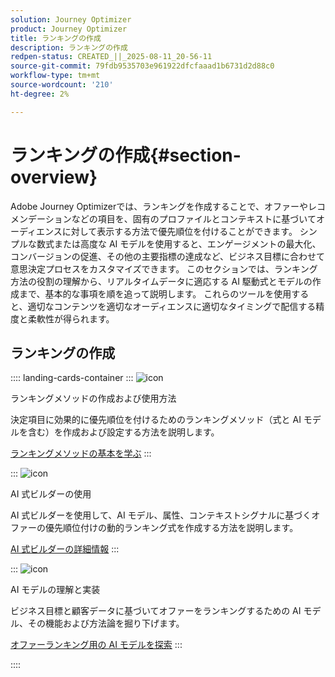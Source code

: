 ```yaml
---
solution: Journey Optimizer
product: Journey Optimizer
title: ランキングの作成
description: ランキングの作成
redpen-status: CREATED_||_2025-08-11_20-56-11
source-git-commit: 79fdb9535703e961922dfcfaaad1b6731d2d88c0
workflow-type: tm+mt
source-wordcount: '210'
ht-degree: 2%

---
```



# ランキングの作成{#section-overview}

Adobe Journey Optimizerでは、ランキングを作成することで、オファーやレコメンデーションなどの項目を、固有のプロファイルとコンテキストに基づいてオーディエンスに対して表示する方法で優先順位を付けることができます。 シンプルな数式または高度な AI モデルを使用すると、エンゲージメントの最大化、コンバージョンの促進、その他の主要指標の達成など、ビジネス目標に合わせて意思決定プロセスをカスタマイズできます。 このセクションでは、ランキング方法の役割の理解から、リアルタイムデータに適応する AI 駆動式とモデルの作成まで、基本的な事項を順を追って説明します。 これらのツールを使用すると、適切なコンテンツを適切なオーディエンスに適切なタイミングで配信する精度と柔軟性が得られます。

## ランキングの作成

:::: landing-cards-container
:::
![icon](https://cdn.experienceleague.adobe.com/icons/circle-play.svg?lang=ja)

ランキングメソッドの作成および使用方法

決定項目に効果的に優先順位を付けるためのランキングメソッド（式と AI モデルを含む）を作成および設定する方法を説明します。

[ランキングメソッドの基本を学ぶ](../using/experience-decisioning/ranking/ranking.md)
:::

:::
![icon](https://cdn.experienceleague.adobe.com/icons/gear.svg?lang=ja)

AI 式ビルダーの使用

AI 式ビルダーを使用して、AI モデル、属性、コンテキストシグナルに基づくオファーの優先順位付けの動的ランキング式を作成する方法を説明します。

[AI 式ビルダーの詳細情報](../using/experience-decisioning/ranking/ranking-formulas.md)
:::

:::
![icon](https://cdn.experienceleague.adobe.com/icons/book.svg?lang=ja)

AI モデルの理解と実装

ビジネス目標と顧客データに基づいてオファーをランキングするための AI モデル、その機能および方法論を掘り下げます。

[オファーランキング用の AI モデルを探索](experience-decisioning-ai-models-landing-page.md)
:::

::::
